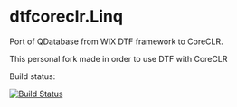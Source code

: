 # dtfcoreclr.Linq

Port of QDatabase from WIX DTF framework to CoreCLR.

This personal fork made in order to use DTF with CoreCLR

Build status:

[![Build Status](https://travis-ci.org/nitridan/dtfcoreclr.Linq.svg?branch=master)](https://travis-ci.org/nitridan/dtfcoreclr.Linq)
